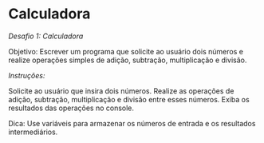 # Calculadora

*Desafio 1: Calculadora*

Objetivo: Escrever um programa que solicite ao usuário dois números e realize operações 
simples de adição, subtração, multiplicação e divisão.

*Instruções:*

Solicite ao usuário que insira dois números.
Realize as operações de adição, subtração, multiplicação e divisão entre esses números.
Exiba os resultados das operações no console.

Dica: Use variáveis para armazenar os números de entrada e os resultados intermediários.
